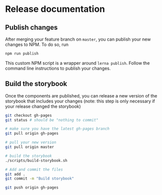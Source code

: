 # Release documentation

## Publish changes

After merging your feature branch on `master`, you can publish your new changes to NPM. To do so, run

``` bash
npm run publish
```

This custom NPM script is a wrapper around `lerna publish`. Follow the command line instructions to publish your changes.

## Build the storybook

Once the components are published, you can release a new version of the storybook that includes your changes (note: this step is only necessary if your release changed the storybook)

``` sh
git checkout gh-pages
git status # should be "nothing to commit"

# make sure you have the latest gh-pages branch
git pull origin gh-pages

# pull your new version
git pull origin master

# build the storybook
./scripts/build-storybook.sh

# Add and commit the files
git add .
git commit -m "Build storybook"

git push origin gh-pages
```
